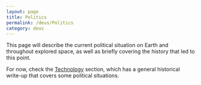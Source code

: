 ```yaml
---
layout: page
title: Politics
permalink: /deus/Politics
category: deus
---
```

This page will describe the current political situation on Earth and throughout explored space, as well as briefly covering the history that led to this point.

For now, check the [Technology](Technology) section, which has a general historical write-up that covers some political situations.
